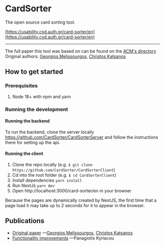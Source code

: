 # CardSorter
The open source card sorting tool.

[https://usability.csd.auth.gr/card-sorter/en](https://usability.csd.auth.gr/card-sorter/en)

---


The full paper this tool was based on can be found on the [ACM's directory](https://dl.acm.org/doi/abs/10.1145/3437120.3437279)
Original authors: [Georgios Melissourgos](https://scholar.google.com/citations?user=ZcEnV9oAAAAJ&hl=en&oi=ao), [Christos Katsanos](https://scholar.google.com/citations?hl=en&user=_6k57BEAAAAJ)

## How to get started

### Prerequisites
1. Node 18+ with npm and yarn

### Running the development

#### Running the backend
To run the backend, clone the server locally https://github.com/CardSorter/CardSorterServer and follow the instructions there for setting up the api.

#### Running the client
1. Clone the repo locally (e.g. `$ git clone https://github.com/CardSorter/CardSorterClient`)
2. Cd into the root folder (e.g. `$ cd CardSorterClient`)
3. Install dependencies `yarn install`
4. Run NextJs `yarn dev`
5. Open http://localhost:3000/card-sorter/en in your browser

Because the pages are dynamically created by NextJS, the first time that a page load it may take up to 2 seconds for it to appear in the browser.


## Publications
- [Original paper](https://dl.acm.org/profile/99659688318) —[Georgios Melissourgos](https://scholar.google.com/citations?user=ZcEnV9oAAAAJ&hl=en&oi=ao), [Christos Katsanos](https://scholar.google.com/citations?hl=en&user=_6k57BEAAAAJ)
- [Functionality improvements](https://ikee.lib.auth.gr/record/354705/files/KYRIACOU.pdf) —Panagiotis Kyriacou
